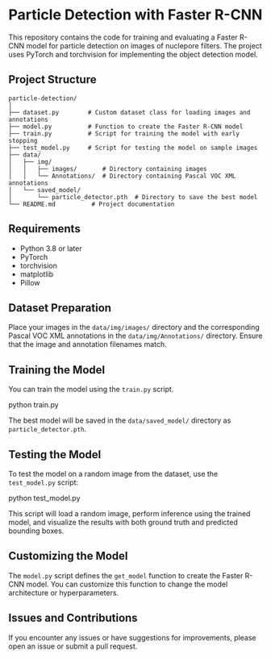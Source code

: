 
# Particle Detection with Faster R-CNN

This repository contains the code for training and evaluating a Faster R-CNN model for particle detection on images of nuclepore filters. The project uses PyTorch and torchvision for implementing the object detection model.

## Project Structure

```
particle-detection/
│
├── dataset.py        # Custom dataset class for loading images and annotations
├── model.py          # Function to create the Faster R-CNN model
├── train.py          # Script for training the model with early stopping
├── test_model.py     # Script for testing the model on sample images
├── data/
│   ├── img/
│   │   ├── images/       # Directory containing images
│   │   └── Annotations/  # Directory containing Pascal VOC XML annotations
│   └── saved_model/
│       └── particle_detector.pth  # Directory to save the best model
└── README.md          # Project documentation
```

## Requirements

- Python 3.8 or later
- PyTorch
- torchvision
- matplotlib
- Pillow


## Dataset Preparation

Place your images in the `data/img/images/` directory and the corresponding Pascal VOC XML annotations in the `data/img/Annotations/` directory. Ensure that the image and annotation filenames match.

## Training the Model

You can train the model using the `train.py` script.


python train.py


The best model will be saved in the `data/saved_model/` directory as `particle_detector.pth`.

## Testing the Model

To test the model on a random image from the dataset, use the `test_model.py` script:

python test_model.py


This script will load a random image, perform inference using the trained model, and visualize the results with both ground truth and predicted bounding boxes.

## Customizing the Model

The `model.py` script defines the `get_model` function to create the Faster R-CNN model. You can customize this function to change the model architecture or hyperparameters.

## Issues and Contributions

If you encounter any issues or have suggestions for improvements, please open an issue or submit a pull request.

